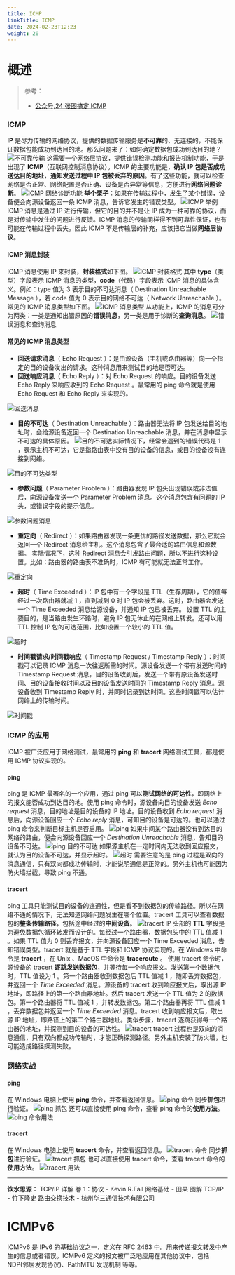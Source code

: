 ```yaml
---
title: ICMP
linkTitle: ICMP
date: 2024-02-23T12:23
weight: 20
---
```


# 概述

> 参考：
>
> - [公众号,24 张图搞定 ICMP](https://mp.weixin.qq.com/s/AKiUyMbsGhOZi7cDAhSGkg)

### ICMP

**IP** 是尽力传输的网络协议，提供的数据传输服务是**不可靠**的、无连接的，不能保证数据包能成功到达目的地。那么问题来了：如何确定数据包成功到达目的地？
![](https://notes-learning.oss-cn-beijing.aliyuncs.com/boov5o/1622087956279-d468d429-a172-4d1d-8296-bd855385f80b.png)不可靠传输
这需要一个网络层协议，提供错误检测功能和报告机制功能，于是出现了 **ICMP**（互联网控制消息协议）。ICMP 的主要功能是，**确认 IP 包是否成功送达目的地址**，**通知发送过程中 IP 包被丢弃的原因**。有了这些功能，就可以检查网络是否正常、网络配置是否正确、设备是否异常等信息，方便进行**网络问题诊断**。
![](https://notes-learning.oss-cn-beijing.aliyuncs.com/boov5o/1622087956391-eae4cc3c-7eb0-47aa-875a-154dec57c1cf.png)ICMP 网络诊断功能
**举个栗子**：如果在传输过程中，发生了某个错误，设备便会向源设备返回一条 ICMP 消息，告诉它发生的错误类型。
![](https://notes-learning.oss-cn-beijing.aliyuncs.com/boov5o/1622087956489-289bd365-0f3c-4891-b798-016dcab13bb4.png)ICMP 举例
ICMP 消息是通过 IP 进行传输，但它的目的并不是让 IP 成为一种可靠的协议，而是对传输中发生的问题进行反馈。ICMP 消息的传输同样得不到可靠性保证，也有可能在传输过程中丢失。因此 ICMP 不是传输层的补充，应该把它当做**网络层协议**。

#### ICMP 消息封装

ICMP 消息使用 IP 来封装，**封装格式**如下图。
![](https://notes-learning.oss-cn-beijing.aliyuncs.com/boov5o/1622087956425-eb063720-58a0-4b78-bfa8-39c2e96d569d.png)ICMP 封装格式
其中 **type**（类型）字段表示 ICMP 消息的类型，**code**（代码）字段表示 ICMP 消息的具体含义。例如：type 值为 3 表示目的不可达消息（ Destination Unreachable Message ），若 code 值为 0 表示目的网络不可达（ Network Unreachable ）。常见的 ICMP 消息类型如下图。
![](https://notes-learning.oss-cn-beijing.aliyuncs.com/boov5o/1622087956257-cc3d7e06-5c0f-4f20-9026-48917ba962ee.png)ICMP 消息类型
从功能上，ICMP 的消息可分为两类：一类是通知出错原因的**错误消息**，另一类是用于诊断的**查询消息**。
![](https://notes-learning.oss-cn-beijing.aliyuncs.com/boov5o/1622087956583-0a4b1076-322c-4b5f-bd43-8b5364ce42a4.png)错误消息和查询消息

#### 常见的 ICMP 消息类型

- **回送请求消息**（ Echo Request ）：是由源设备（主机或路由器等）向一个指定的目的设备发出的请求。这种消息用来测试目的地是否可达。
- **回送响应消息**（ Echo Reply ）：对 Echo Request 的响应。目的设备发送 Echo Reply 来响应收到的 Echo Request 。最常用的 ping 命令就是使用 Echo Request 和 Echo Reply 来实现的。

![](https://notes-learning.oss-cn-beijing.aliyuncs.com/boov5o/1622087956612-4e223795-e42d-4c78-8be6-48000ccc7632.png)回送消息

- **目的不可达**（ Destination Unreachable ）：路由器无法将 IP 包发送给目的地址时，会给源设备返回一个 Destination Unreachable 消息，并在消息中显示不可达的具体原因。
  ![](https://notes-learning.oss-cn-beijing.aliyuncs.com/boov5o/1622087956380-16033d96-d332-4f13-9a3a-3d24a50b113d.png)目的不可达实际情况下，经常会遇到的错误代码是 1 ，表示主机不可达，它是指路由表中没有目的设备的信息，或目的设备没有连接到网络。

![](https://notes-learning.oss-cn-beijing.aliyuncs.com/boov5o/1622087956460-afdf7e80-77ee-4e32-8e0d-749e9bc5c483.png)目的不可达类型

- **参数问题**（ Parameter Problem ）：路由器发现 IP 包头出现错误或非法值后，向源设备发送一个 Parameter Problem 消息。这个消息包含有问题的 IP 头，或错误字段的提示信息。

![](https://notes-learning.oss-cn-beijing.aliyuncs.com/boov5o/1622087956530-5dcf521e-a938-4961-b7b1-00d735a998b6.png)参数问题消息

- **重定向**（ Redirect ）：如果路由器发现一条更优的路径发送数据，那么它就会返回一个 Redirect 消息给主机。这个消息包含了最合适的路由信息和源数据。
  实际情况下，这种 Redirect 消息会引发路由问题，所以不进行这种设置。比如：路由器的路由表不准确时，ICMP 有可能就无法正常工作。

![](https://notes-learning.oss-cn-beijing.aliyuncs.com/boov5o/1622087956439-255f3c69-1653-431d-81a4-9592520ed469.png)重定向

- **超时**（ Time Exceeded ）：IP 包中有一个字段是 TTL（生存周期），它的值每经过一次路由器就减 1 ，直到减到 0 时 IP 包会被丢弃。这时，路由器会发送一个 Time Exceeded 消息给源设备，并通知 IP 包已被丢弃。
  设置 TTL 的主要目的，是当路由发生环路时，避免 IP 包无休止的在网络上转发。还可以用 TTL 控制 IP 包的可达范围，比如设置一个较小的 TTL 值。

![](https://notes-learning.oss-cn-beijing.aliyuncs.com/boov5o/1622087956563-69d4450f-834a-4f6e-9ae0-f54f6ad81866.png)超时

- **时间戳请求/时间戳响应**（ Timestamp Request / Timestamp Reply ）：时间戳可以记录 ICMP 消息一次往返所需的时间。源设备发送一个带有发送时间的 Timestamp Request 消息，目的设备收到后，发送一个带有原设备发送时间、目的设备接收时间以及目的设备发送时间的 Timestamp Reply 消息。源设备收到 Timestamp Reply 时，并同时记录到达时间。这些时间戳可以估计网络上的传输时间。

![](https://notes-learning.oss-cn-beijing.aliyuncs.com/boov5o/1622087956537-0334836c-2e44-4f22-83c5-b81cf4d3031a.png)时间戳

### ICMP 的应用

ICMP 被广泛应用于网络测试，最常用的 **ping** 和 **tracert** 网络测试工具，都是使用 ICMP 协议实现的。

#### ping

ping 是 ICMP 最著名的一个应用，通过 ping 可以**测试网络的可达性**，即网络上的报文能否成功到达目的地。使用 ping 命令时，源设备向目的设备发送 _Echo request_ 消息，目的地址是目的设备的 IP 地址。目的设备收到 _Echo request_ 消息后，向源设备回应一个 _Echo reply_ 消息，可知目的设备是可达的。也可以通过 ping 命令来判断目标主机是否启用。
![](https://notes-learning.oss-cn-beijing.aliyuncs.com/boov5o/1622087956406-67c2d46c-ad49-4904-8ead-569eaeb0ef80.png)ping
如果中间某个路由器没有到达目的网络的路由，便会向源设备回应一个 _Destination Unreachable_ 消息，告知目的设备不可达。
![](https://notes-learning.oss-cn-beijing.aliyuncs.com/boov5o/1622087956546-e4b22038-cd77-4ba6-a18a-8f58b0961db2.png)ping 目的不可达
如果源主机在一定时间内无法收到回应报文，就认为目的设备不可达，并显示超时。
![](https://notes-learning.oss-cn-beijing.aliyuncs.com/boov5o/1622087956386-8c862599-839b-4eba-a995-b9267f202d65.png)超时
需要注意的是 ping 过程是双向的消息通信，只有双向都成功传输时，才能说明通信是正常的。另外主机也可能因为防火墙拦截，导致 ping 不通。

#### tracert

ping 工具只能测试目的设备的连通性，但是看不到数据包的传输路径。所以在网络不通的情况下，无法知道网络问题发生在哪个位置。tracert 工具可以查看数据包的**整条传输路径**，包括途中经过的**中间设备**。
![](https://notes-learning.oss-cn-beijing.aliyuncs.com/boov5o/1622087956431-46f8e00a-d012-428d-8bcc-247f97e0b7a6.png)tracert
IP 头部的 **TTL** 字段是为避免数据包循环转发而设计的。每经过一个路由器，数据包头中的 TTL 值减 1 。如果 TTL 值为 0 则丢弃报文，并向源设备回应一个 Time Exceeded 消息，告知错误类型。tracert 就是基于 TTL 字段和 ICMP 协议实现的。在 Windows 中命令是 **tracert** ，在 Unix 、MacOS 中命令是 **traceroute** 。
使用 tracert 命令时，源设备的 tracert **逐跳发送数据包**，并等待每一个响应报文。发送第一个数据包时，TTL 值设为 1 。第一个路由器收到数据包后 TTL 值减 1 ，随即丢弃数据包，并返回一个 _Time Exceeded_ 消息。源设备的 tracert 收到响应报文后，取出源 IP 地址，即路径上的第一个路由器地址。然后 tracert 发送一个 TTL 值为 2 的数据包。第一个路由器将 TTL 值减 1 ，并转发数据包。第二个路由器再将 TTL 值减 1 ，丢弃数据包并返回一个 _Time Exceeded_ 消息。tracert 收到响应报文后，取出源 IP 地址，即路径上的第二个路由器地址。类似步骤，tracert 逐跳获得每一个路由器的地址，并探测到目的设备的可达性。
![](https://notes-learning.oss-cn-beijing.aliyuncs.com/boov5o/1622087956576-de3f09ef-891d-4830-bef8-c84ef221aac4.png)tracert
tracert 过程也是双向的消息通信，只有双向都成功传输时，才能正确探测路径。另外主机安装了防火墙，也可能造成路径探测失败。

### 网络实战

#### ping

在 Windows 电脑上使用 **ping** 命令，并查看返回信息。
![](https://notes-learning.oss-cn-beijing.aliyuncs.com/boov5o/1622087956590-14d0d35c-c869-48f1-be86-6ffd13a9591e.png)ping 命令
同步**抓包**进行验证。
![](https://notes-learning.oss-cn-beijing.aliyuncs.com/boov5o/1622087956373-656b7067-8cd6-4d87-9fcf-f18863eae6ec.png)ping 抓包
还可以直接使用 ping 命令，查看 ping 命令的**使用方法**。
![](https://notes-learning.oss-cn-beijing.aliyuncs.com/boov5o/1622087956428-2fb4954b-c839-4523-b3a2-ff3565ba6188.png)ping 命令用法

#### tracert

在 Windows 电脑上使用 **tracert** 命令，并查看返回信息。
![](https://notes-learning.oss-cn-beijing.aliyuncs.com/boov5o/1622087956498-ede48849-269f-4fe6-883e-1ed11215e544.png)tracert 命令
同步**抓包**进行验证。
![](https://notes-learning.oss-cn-beijing.aliyuncs.com/boov5o/1622087956533-997964bf-42cb-4306-92bc-11b97ccd05e9.png)tracert 抓包
也可以直接使用 tracert 命令，查看 tracert 命令的**使用方法**。
![](https://notes-learning.oss-cn-beijing.aliyuncs.com/boov5o/1622087956443-84a5971e-0af1-4287-b740-d0160533e903.png)tracert 用法

---

**饮水思源：**
TCP/IP 详解 卷 1：协议 - Kevin R.Fall
网络基础 - 田果
图解 TCP/IP - 竹下隆史
路由交换技术 - 杭州华三通信技术有限公司

# ICMPv6

ICMPv6 是 IPv6 的基础协议之一，定义在 RFC 2463 中。用来传递报文转发中产生的信息或者错误。ICMPv6 定义的报文被广泛地应用在其他协议中，包括 NDP(邻居发现协议)、PathMTU 发现机制 等等。
